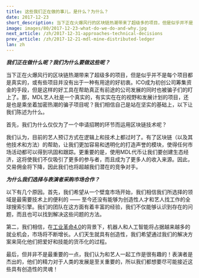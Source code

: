 ```yaml
---
title: 这些我们正在做的事儿，是什么？为什么？
date: 2017-12-23
short_description: 当下正在火爆风行的区块链热潮带来了超级多的项目，但是似乎并不是每个项目都是真实的，或有些项目并没有出于一种有用途的好初衷。
image: images/80/2017-12-23-what-do-we-do-and-why.jpg
next_article: /zh/2017-12-31-approaches-technical-decisions
prev_article: /zh/2017-12-21-mdl-mine-distributed-ledger
lan: zh
---
```


***我们正在做什么呢？我们为什么要做这些呢？***

当下正在火爆风行的区块链热潮带来了超级多的项目，但是似乎并不是每个项目都是真实的，或有些项目并没有出于一种有用途的好初衷。ICO成为初创公司筹集资金的手段，但是这样的好工具在帮助真正有前途的公司发展的同时也被骗子们的盯上了。那，MDL艺人社是一个真实的，有实实在在的视野和发展计划的项目，还是也是乘坐着加密热潮的骗子项目呢？我们相信自己是站在坚实的基础上，以下让我们陈述为什么。

首先，我们为什么仅仅为了一个申请招聘的环节而运用区块链技术呢？

我们认为，目前的艺人预订方式在逻辑上和技术上都过时了。有了区块链（以及其他技术和方法）的帮助，让我们更加容易和透明化的打造声誉的模块，使得任何市场活动都可以得到巩固和跟踪。更重要的是，使用MDL代币让我们要创建生态经济，这将使我们不仅吸引了更多的参与者，而且成为了更多人的收入来源。因此，交易佣金将下降，因此我们也将超越我们潜在的竞争对手。

***为什么我们选择与表演者采购市场合作？***

以下有几个原因。首先，我们希望从一个壁龛市场开始，我们相信我们所选择的领域是最需要技术上的便利的 —— 至今还没有能够为创造性人才和艺人找工作的全球搜索引擎。我们的团队在这方面有着丰富的经验，我们不仅能够认识到存在的问题，而且也可以找到解决这些问题的方法。

第二，我们相信，在<a href="https://en.wikipedia.org/wiki/Industry_4.0">工业革命4.0</a>的背景下，机器人和人工智能将占据越来越多的就业机会，市场将不断增长。人们天生就具有创造性，我们希望通过我们的解决方案来简化他们把爱好和技能的货币化的过程。

最后，但并非不是最重要的一点，我们认为和艺人一起工作是很有趣的！表演者是杰出的，他们的精力对于人类的发展是至关重要的，所以我们都想要尽可能接近这些具有创造性的灵魂！
